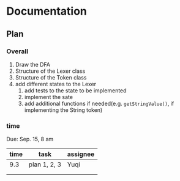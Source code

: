 # Documentation

## Plan

### Overall

1. Draw the DFA
2. Structure of the Lexer class
3. Structure of the Token class
4. add different states to the Lexer
   1. add tests to the state to be implemented
   2. implement the sate
   3. add additional functions if needed(e.g. `getStringValue()`, if implementing the String token)

### time

Due: Sep. 15, 8 am

| time | task         | assignee |
| ---- | ------------ | -------- |
| 9.3  | plan 1, 2, 3 | Yuqi     |
|      |              |          |
|      |              |          |

